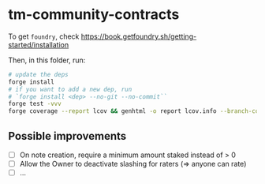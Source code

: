 # tm-community-contracts

To get `foundry`, check https://book.getfoundry.sh/getting-started/installation

Then, in this folder, run:

```sh
# update the deps
forge install
# if you want to add a new dep, run
# `forge install <dep> --no-git --no-commit``
forge test -vvv
forge coverage --report lcov && genhtml -o report lcov.info --branch-coverage
```

## Possible improvements

- [ ] On note creation, require a minimum amount staked instead of > 0
- [ ] Allow the Owner to deactivate slashing for raters (=> anyone can rate)
- [ ] ...